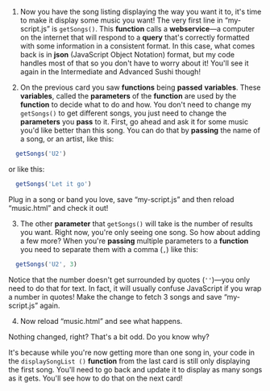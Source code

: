1. Now you have the song listing displaying the way you want it to, it's time to make it display some music you want! The very first line in “my-script.js” is `getSongs()`. This **function** calls a **webservice**—a computer on the internet that will respond to a **query** that's correctly formatted with some information in a consistent format. In this case, what comes back is in **json** (JavaScript Object Notation) format, but my code handles most of that so you don't have to worry about it! You'll see it again in the Intermediate and Advanced Sushi though!

2. On the previous card you saw **functions** being **passed** **variables**. These **variables**, called the **parameters** of the **function** are used by the **function** to decide what to do and how. You don't need to change my `getSongs()` to get different songs, you just need to change the **parameters** you **pass** to it. First, go ahead and ask it for some music you'd like better than this song. You can do that by **passing** the name of a song, or an artist, like this:
  ```javascript
    getSongs('U2')
  ```
 or like this:
  ```javascript
    getSongs('Let it go')
  ```
  Plug in a song or band you love, save “my-script.js” and then reload “music.html” and check it out!
  
3. The other **parameter** that `getSongs()` will take is the number of results you want. Right now, you're only seeing one song. So how about adding a few more? When you're **passing** multiple parameters to a **function** you need to separate them with a comma (`,`) like this:
  ```javascript
    getSongs('U2', 3)
 ```
 Notice that the number doesn't get surrounded by quotes (`''`)—you only need to do that for text. In fact, it will usually confuse JavaScript if you wrap a number in quotes! Make the change to fetch 3 songs and save “my-script.js” again.
  
4. Now reload “music.html” and see what happens. 

  Nothing changed, right? That's a bit odd. Do you know why? 

  It's because while you're now getting more than one song in, your code in the `displaySongList ()` **function** from the last card is still only displaying the first song. You'll need to go back and update it to display as many songs as it gets. You'll see how to do that on the next card!
 
